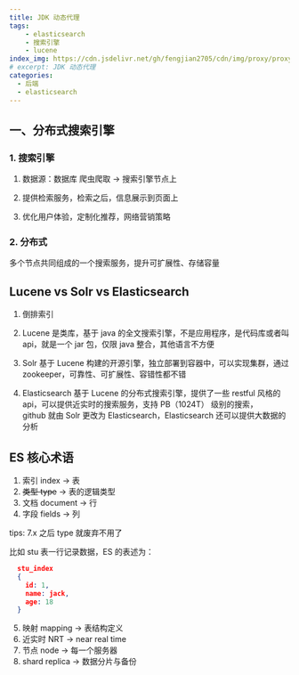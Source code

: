 ```yaml
---
title: JDK 动态代理
tags: 
    - elasticsearch
    - 搜索引擎
    - lucene
index_img: https://cdn.jsdelivr.net/gh/fengjian2705/cdn/img/proxy/proxy01.jpg
# excerpt: JDK 动态代理
categories:
  - 后端
  - elasticsearch
---
```

## 一、分布式搜索引擎

### 1. 搜索引擎

1. 数据源：数据库 爬虫爬取 -> 搜索引擎节点上

2. 提供检索服务，检索之后，信息展示到页面上

3. 优化用户体验，定制化推荐，网络营销策略


### 2. 分布式

多个节点共同组成的一个搜索服务，提升可扩展性、存储容量


## Lucene vs Solr vs Elasticsearch

1. 倒排索引

2. Lucene 是类库，基于 java 的全文搜索引擎，不是应用程序，是代码库或者叫 api，就是一个 jar 包，仅限 java 整合，其他语言不方便

3. Solr 基于 Lucene 构建的开源引擎，独立部署到容器中，可以实现集群，通过 zookeeper，可靠性、可扩展性、容错性都不错

4. Elasticsearch 基于 Lucene 的分布式搜索引擎，提供了一些 restful 风格的 api，可以提供近实时的搜索服务，支持 PB（1024T） 级别的搜索，  
   github 就由 Solr 更改为 Elasticsearch，Elasticsearch 还可以提供大数据的分析
   

## ES 核心术语

1. 索引 index         -> 表
2. ~~类型 type~~      -> 表的逻辑类型 
3. 文档 document      -> 行
4. 字段 fields        -> 列

tips: 7.x 之后 type 就废弃不用了

比如 stu 表一行记录数据，ES 的表述为：
```json
  stu_index
  {
    id: 1,
    name: jack,
    age: 18
  } 
```
5. 映射 mapping      -> 表结构定义
6. 近实时 NRT        -> near real time
7. 节点 node         -> 每一个服务器
8. shard replica    -> 数据分片与备份








